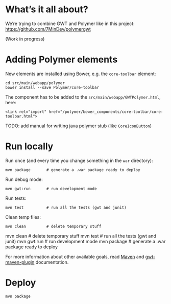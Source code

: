 # What’s it all about?

We’re trying to combine GWT and Polymer like in this project: https://github.com/7MinDev/polymergwt

(Work in progress)

# Adding Polymer elements

New elements are installed using Bower, e.g. the `core-toolbar` element:

```
cd src/main/webapp/polymer
bower install --save Polymer/core-toolbar
```

The component has to be added to the `src/main/webapp/GWTPolymer.html`, here:

```
<link rel="import" href="/polymer/bower_components/core-toolbar/core-toolbar.html">
```

TODO: add manual for writing java polymer stub (like `CoreIconButton`)

# Run locally

Run once (and every time you change something in the `war` directory):

```
mvn package       # generate a .war package ready to deploy
```

Run debug mode:

```
mvn gwt:run       # run development mode
```

Run tests:

```
mvn test          # run all the tests (gwt and junit)
```

Clean temp files:

```
mvn clean         # delete temporary stuff
```



mvn clean         # delete temporary stuff
mvn test          # run all the tests (gwt and junit)
mvn gwt:run       # run development mode
mvn package       # generate a .war package ready to deploy

For more information about other available goals, read [Maven](http://maven.apache.org) and [gwt-maven-plugin](http://mojo.codehaus.org/gwt-maven-plugin) documentation.

# Deploy

```
mvn package
```
